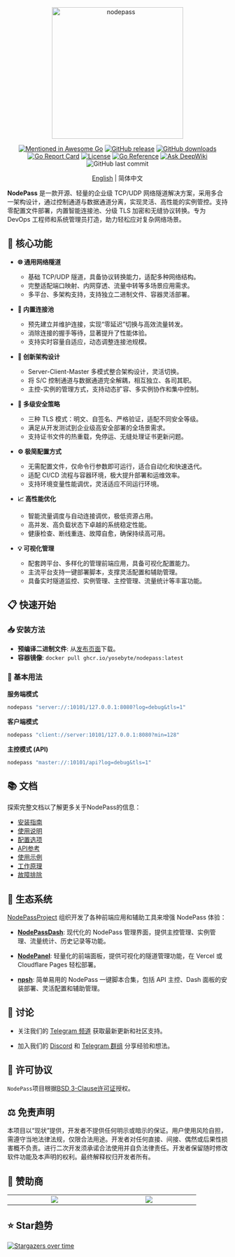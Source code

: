 <div align="center">
  <img src="https://cdn.yobc.de/assets/np-gopher.png" alt="nodepass" width="300">

[![Mentioned in Awesome Go](https://awesome.re/mentioned-badge.svg)](https://github.com/avelino/awesome-go#networking)
[![GitHub release](https://img.shields.io/github/v/release/yosebyte/nodepass)](https://github.com/yosebyte/nodepass/releases)
[![GitHub downloads](https://img.shields.io/github/downloads/yosebyte/nodepass/total.svg)](https://github.com/yosebyte/nodepass/releases)
[![Go Report Card](https://goreportcard.com/badge/github.com/yosebyte/nodepass)](https://goreportcard.com/report/github.com/yosebyte/nodepass)
[![License](https://img.shields.io/badge/License-BSD_3--Clause-blue.svg)](https://opensource.org/licenses/BSD-3-Clause)
[![Go Reference](https://pkg.go.dev/badge/github.com/yosebyte/nodepass.svg)](https://pkg.go.dev/github.com/yosebyte/nodepass)
[![Ask DeepWiki](https://deepwiki.com/badge.svg)](https://deepwiki.com/yosebyte/nodepass)
![GitHub last commit](https://img.shields.io/github/last-commit/yosebyte/nodepass)

[English](README.md) | 简体中文
</div>

**NodePass** 是一款开源、轻量的企业级 TCP/UDP 网络隧道解决方案，采用多合一架构设计，通过控制通道与数据通道分离，实现灵活、高性能的实例管控。支持零配置文件部署，内置智能连接池、分级 TLS 加密和无缝协议转换。专为 DevOps 工程师和系统管理员打造，助力轻松应对复杂网络场景。

## 💎 核心功能

- **🌐 通用网络隧道**
  - 基础 TCP/UDP 隧道，具备协议转换能力，适配多种网络结构。
  - 完整适配端口映射、内网穿透、流量中转等多场景应用需求。
  - 多平台、多架构支持，支持独立二进制文件、容器灵活部署。

- **🚀 内置连接池**
  - 预先建立并维护连接，实现“零延迟”切换与高效流量转发。
  - 消除连接的握手等待，显著提升了性能体验。
  - 支持实时容量自适应，动态调整连接池规模。

- **🧬 创新架构设计**
  - Server-Client-Master 多模式整合架构设计，灵活切换。
  - 将 S/C 控制通道与数据通道完全解耦，相互独立、各司其职。
  - 主控-实例的管理方式，支持动态扩容、多实例协作和集中控制。

- **🔐 多级安全策略**
  - 三种 TLS 模式：明文、自签名、严格验证，适配不同安全等级。
  - 满足从开发测试到企业级高安全部署的全场景需求。
  - 支持证书文件的热重载，免停运、无缝处理证书更新问题。

- **⚙️ 极简配置方式**
  - 无需配置文件，仅命令行参数即可运行，适合自动化和快速迭代。
  - 适配 CI/CD 流程与容器环境，极大提升部署和运维效率。
  - 支持环境变量性能调优，灵活适应不同运行环境。

- **📈 高性能优化**
  - 智能流量调度与自动连接调优，极低资源占用。
  - 高并发、高负载状态下卓越的系统稳定性能。
  - 健康检查、断线重连、故障自愈，确保持续高可用。

- **💡 可视化管理**
  - 配套跨平台、多样化的管理前端应用，具备可视化配置能力。
  - 主流平台支持一键部署脚本，支撑灵活配置和辅助管理。
  - 具备实时隧道监控、实例管理、主控管理、流量统计等丰富功能。

## 📋 快速开始

### 📥 安装方法

- **预编译二进制文件**: 从[发布页面](https://github.com/yosebyte/nodepass/releases)下载。
- **容器镜像**: `docker pull ghcr.io/yosebyte/nodepass:latest`

### 🚀 基本用法

**服务端模式**
```bash
nodepass "server://:10101/127.0.0.1:8080?log=debug&tls=1"
```

**客户端模式**
```bash
nodepass "client://server:10101/127.0.0.1:8080?min=128"
```

**主控模式 (API)**
```bash
nodepass "master://:10101/api?log=debug&tls=1"
```

## 📚 文档

探索完整文档以了解更多关于NodePass的信息：

- [安装指南](/docs/zh/installation.md)
- [使用说明](/docs/zh/usage.md)
- [配置选项](/docs/zh/configuration.md)
- [API参考](/docs/zh/api.md)
- [使用示例](/docs/zh/examples.md)
- [工作原理](/docs/zh/how-it-works.md)
- [故障排除](/docs/zh/troubleshooting.md)

## 🌱 生态系统

[NodePassProject](https://github.com/NodePassProject) 组织开发了各种前端应用和辅助工具来增强 NodePass 体验：

- **[NodePassDash](https://github.com/NodePassProject/NodePassDash)**: 现代化的 NodePass 管理界面，提供主控管理、实例管理、流量统计、历史记录等功能。

- **[NodePanel](https://github.com/NodePassProject/NodePanel)**: 轻量化的前端面板，提供可视化的隧道管理功能，在 Vercel 或 Cloudflare Pages 轻松部署。

- **[npsh](https://github.com/NodePassProject/npsh)**: 简单易用的 NodePass 一键脚本合集，包括 API 主控、Dash 面板的安装部署、灵活配置和辅助管理。

## 💬 讨论

- 关注我们的 [Telegram 频道](https://t.me/NodePassChannel) 获取最新更新和社区支持。

- 加入我们的 [Discord](https://discord.gg/2cnXcnDMGc) 和 [Telegram 群组](https://t.me/NodePassGroup) 分享经验和想法。

## 📄 许可协议

`NodePass`项目根据[BSD 3-Clause许可证](LICENSE)授权。

## ⚖️ 免责声明

本项目以“现状”提供，开发者不提供任何明示或暗示的保证。用户使用风险自担，需遵守当地法律法规，仅限合法用途。开发者对任何直接、间接、偶然或后果性损害概不负责。进行二次开发须承诺合法使用并自负法律责任。开发者保留随时修改软件功能及本声明的权利。最终解释权归开发者所有。

## 🤝 赞助商

<table>
  <tr>
    <td width="200" align="center">
      <a href="https://whmcs.as211392.com"><img src="https://cdn.yobc.de/assets/dreamcloud.png"></a>
    </td>
    <td width="200" align="center">
      <a href="https://zmto.com"><img src="https://cdn.yobc.de/assets/zmto.png"></a>
    </td>
  </tr>
</table>

## ⭐ Star趋势

[![Stargazers over time](https://starchart.cc/yosebyte/nodepass.svg?variant=adaptive)](https://starchart.cc/yosebyte/nodepass)
